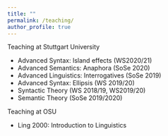 ```yaml
---
title: ""
permalink: /teaching/
author_profile: true
---
```


Teaching at Stuttgart University
<ul>
  <li>Advanced Syntax: Island effects (WS2020/21)</li>
  <li>Advanced Semantics: Anaphora (SoSe 2020)</li>
  <li>Advanced Linguistics: Interrogatives (SoSe 2019)</li>
  <li>Advanced Syntax: Ellipsis (WS 2019/20)</li>
  <li>Syntactic Theory (WS 2018/19, WS2019/20)</li>
  <li>Semantic Theory (SoSe 2019/2020)</li>
</ul>

Teaching at OSU
<ul>
  <li>Ling 2000: Introduction to Linguistics</li>
</ul>

